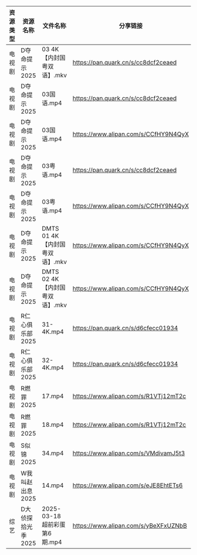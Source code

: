 | 资源类型 | 资源名称        | 文件名称                   | 分享链接                                 | 更新时间                |
| ---- | ----------- | ---------------------- | ------------------------------------ | ------------------- |
| 电视剧  | D夺命提示2025   | 03 4K【内封国粤双语】.mkv      | https://pan.quark.cn/s/cc8dcf2ceaed  | 2025-03-19 21:22:09 |
| 电视剧  | D夺命提示2025   | 03国语.mp4               | https://pan.quark.cn/s/cc8dcf2ceaed  | 2025-03-19 21:22:16 |
| 电视剧  | D夺命提示2025   | 03国语.mp4               | https://www.alipan.com/s/CCfHY9N4QyX | 2025-03-19 22:21:47 |
| 电视剧  | D夺命提示2025   | 03粤语.mp4               | https://pan.quark.cn/s/cc8dcf2ceaed  | 2025-03-19 21:22:13 |
| 电视剧  | D夺命提示2025   | 03粤语.mp4               | https://www.alipan.com/s/CCfHY9N4QyX | 2025-03-19 22:21:47 |
| 电视剧  | D夺命提示2025   | DMTS 01 4K【内封国粤双语】.mkv | https://www.alipan.com/s/CCfHY9N4QyX | 2025-03-19 22:21:47 |
| 电视剧  | D夺命提示2025   | DMTS 02 4K【内封国粤双语】.mkv | https://www.alipan.com/s/CCfHY9N4QyX | 2025-03-19 22:21:46 |
| 电视剧  | R仁心俱乐部2025  | 31-4K.mp4              | https://pan.quark.cn/s/d6cfecc01934  | 2025-03-19 21:25:54 |
| 电视剧  | R仁心俱乐部2025  | 32-4K.mp4              | https://pan.quark.cn/s/d6cfecc01934  | 2025-03-19 21:25:50 |
| 电视剧  | R燃罪2025     | 17.mp4                 | https://www.alipan.com/s/R1VTj12mT2c | 2025-03-19 20:07:08 |
| 电视剧  | R燃罪2025     | 18.mp4                 | https://www.alipan.com/s/R1VTj12mT2c | 2025-03-19 20:07:07 |
| 电视剧  | S似锦2025     | 34.mp4                 | https://www.alipan.com/s/VMdivamJ5t3 | 2025-03-19 00:07:25 |
| 电视剧  | W我叫赵出息2025  | 14.mp4                 | https://www.alipan.com/s/eJE8EhtETs6 | 2025-03-19 20:07:22 |
| 综艺   | D大侦探拾光季2025 | 2025-03-18 超前彩蛋第6期.mp4 | https://www.alipan.com/s/yBeXFxUZNbB | 2025-03-19 00:08:39 |
